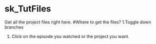 # sk_TutFiles
Get all the project files right here.
#Where to get the files?
1.Toggle down branches
1. Click on the episode you watched or the project you want.
